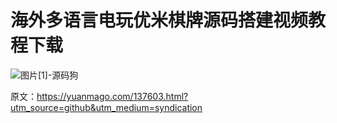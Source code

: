 # 海外多语言电玩优米棋牌源码搭建视频教程下载

![图片[1]-源码狗](https://yuanmago.com/wp-content/uploads/2025/08/image_2025-08-19_01-38-55-1024x420.png)

原文：https://yuanmago.com/137603.html?utm_source=github&utm_medium=syndication
